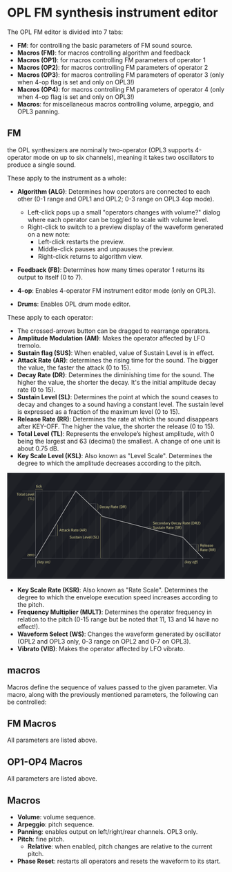 # OPL FM synthesis instrument editor

The OPL FM editor is divided into 7 tabs:

- **FM**: for controlling the basic parameters of FM sound source.
- **Macros (FM)**: for macros controlling algorithm and feedback
- **Macros (OP1)**: for macros controlling FM parameters of operator 1
- **Macros (OP2)**: for macros controlling FM parameters of operator 2
- **Macros (OP3)**: for macros controlling FM parameters of operator 3 (only when 4-op flag is set and only on OPL3!)
- **Macros (OP4)**: for macros controlling FM parameters of operator 4 (only when 4-op flag is set and only on OPL3!)
- **Macros**: for miscellaneous macros controlling volume, arpeggio, and OPL3 panning.

## FM

the OPL synthesizers are nominally two-operator (OPL3 supports 4-operator mode on up to six channels), meaning it takes two oscillators to produce a single sound.

These apply to the instrument as a whole:
- **Algorithm (ALG)**: Determines how operators are connected to each other (0-1 range and OPL1 and OPL2; 0-3 range on OPL3 4op mode).
  - Left-click pops up a small "operators changes with volume?" dialog where each operator can be toggled to scale with volume level.
  - Right-click to switch to a preview display of the waveform generated on a new note:
    - Left-click restarts the preview.
    - Middle-click pauses and unpauses the preview.
    - Right-click returns to algorithm view.
- **Feedback (FB)**: Determines how many times operator 1 returns its output to itself (0 to 7).

- **4-op**: Enables 4-operator FM instrument editor mode (only on OPL3).
- **Drums**: Enables OPL drum mode editor.

These apply to each operator:
- The crossed-arrows button can be dragged to rearrange operators.
- **Amplitude Modulation (AM)**: Makes the operator affected by LFO tremolo.
- **Sustain flag (SUS)**: When enabled, value of Sustain Level is in effect.
- **Attack Rate (AR)**: determines the rising time for the sound. The bigger the value, the faster the attack (0 to 15).
- **Decay Rate (DR)**: Determines the diminishing time for the sound. The higher the value, the shorter the decay. It's the initial amplitude decay rate (0 to 15).
- **Sustain Level (SL)**: Determines the point at which the sound ceases to decay and changes to a sound having a constant level. The sustain level is expressed as a fraction of the maximum level (0 to 15).
- **Release Rate (RR)**: Determines the rate at which the sound disappears after KEY-OFF. The higher the value, the shorter the release (0 to 15).
- **Total Level (TL)**: Represents the envelope’s highest amplitude, with 0 being the largest and 63 (decimal) the smallest. A change of one unit is about 0.75 dB.
- **Key Scale Level (KSL)**: Also known as "Level Scale". Determines the degree to which the amplitude decreases according to the pitch.

![FM ADSR chart](FM-ADSRchart.png)

- **Key Scale Rate (KSR)**: Also known as "Rate Scale". Determines the degree to which the envelope execution speed increases according to the pitch.
- **Frequency Multiplier (MULT)**: Determines the operator frequency in relation to the pitch (0-15 range but be noted that 11, 13 and 14 have no effect!).
- **Waveform Select (WS)**: Changes the waveform generated by oscillator (OPL2 and OPL3 only, 0-3 range on OPL2 and 0-7 on OPL3).
- **Vibrato (VIB)**: Makes the operator affected by LFO vibrato.

## macros

Macros define the sequence of values passed to the given parameter. Via macro, along with the previously mentioned parameters, the following can be controlled:

## FM Macros

All parameters are listed above.

## OP1-OP4 Macros

All parameters are listed above.

## Macros

- **Volume**: volume sequence.
- **Arpeggio**: pitch sequence.
- **Panning**: enables output on left/right/rear channels. OPL3 only.
- **Pitch**: fine pitch.
  - **Relative**: when enabled, pitch changes are relative to the current pitch.
- **Phase Reset**: restarts all operators and resets the waveform to its start.
